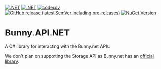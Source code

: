 [![.NET](https://github.com/prplecake/BunnyDotnet/actions/workflows/dotnet.yml/badge.svg)](https://github.com/prplecake/BunnyDotnet/actions/workflows/dotnet.yml)
[![.NET](https://github.com/prplecake/BunnyDotnet/actions/workflows/dotnet.yml/badge.svg)](https://github.com/prplecake/BunnyDotnet/actions/workflows/dotnet.yml)
[![codecov](https://codecov.io/gh/prplecake/BunnyDotnet/graph/badge.svg?token=ahgBOlVA1h)](https://codecov.io/gh/prplecake/BunnyDotnet)
[![GitHub release (latest SemVer including pre-releases)](https://img.shields.io/github/v/release/prplecake/BunnyDotnet?include_prereleases)](https://github.com/prplecake/BunnyDotnet/releases/latest)
[![NuGet Version](https://img.shields.io/nuget/v/Bunny.API.NET)](https://www.nuget.org/packages/Bunny.API.NET/)


# Bunny.API.NET

A C# library for interacting with the Bunny.net APIs.

We don't plan on supporting the Storage API as Bunny.net has an [official
library][official-storage-lib].

[official-storage-lib]:https://github.com/BunnyWay/BunnyCDN.Net.Storage
